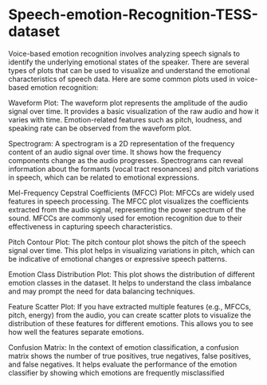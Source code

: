 # Speech-emotion-Recognition-TESS-dataset
Voice-based emotion recognition involves analyzing speech signals to identify the underlying emotional states of the speaker. There are several types of plots that can be used to visualize and understand the emotional characteristics of speech data. Here are some common plots used in voice-based emotion recognition:

Waveform Plot: The waveform plot represents the amplitude of the audio signal over time. It provides a basic visualization of the raw audio and how it varies with time. Emotion-related features such as pitch, loudness, and speaking rate can be observed from the waveform plot.

Spectrogram: A spectrogram is a 2D representation of the frequency content of an audio signal over time. It shows how the frequency components change as the audio progresses. Spectrograms can reveal information about the formants (vocal tract resonances) and pitch variations in speech, which can be related to emotional expressions.

Mel-Frequency Cepstral Coefficients (MFCC) Plot: MFCCs are widely used features in speech processing. The MFCC plot visualizes the coefficients extracted from the audio signal, representing the power spectrum of the sound. MFCCs are commonly used for emotion recognition due to their effectiveness in capturing speech characteristics.

Pitch Contour Plot: The pitch contour plot shows the pitch of the speech signal over time. This plot helps in visualizing variations in pitch, which can be indicative of emotional changes or expressive speech patterns.

Emotion Class Distribution Plot: This plot shows the distribution of different emotion classes in the dataset. It helps to understand the class imbalance and may prompt the need for data balancing techniques.

Feature Scatter Plot: If you have extracted multiple features (e.g., MFCCs, pitch, energy) from the audio, you can create scatter plots to visualize the distribution of these features for different emotions. This allows you to see how well the features separate emotions.

Confusion Matrix: In the context of emotion classification, a confusion matrix shows the number of true positives, true negatives, false positives, and false negatives. It helps evaluate the performance of the emotion classifier by showing which emotions are frequently misclassified
